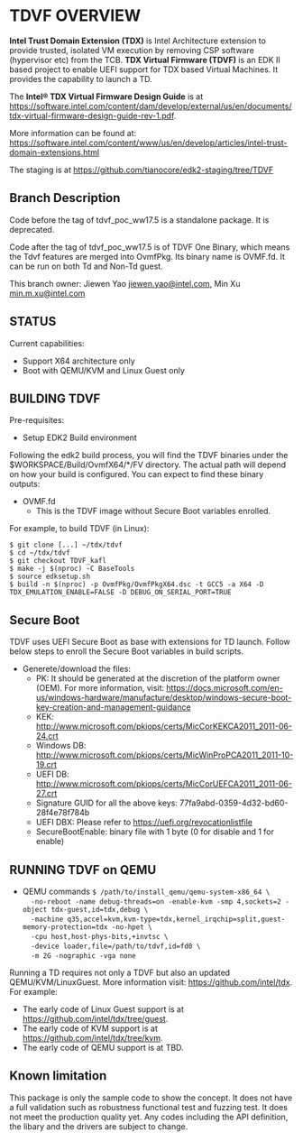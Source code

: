 
# TDVF OVERVIEW

<b>Intel Trust Domain Extension (TDX)</b> is Intel Architecture extension to provide trusted, isolated VM execution by removing CSP software (hypervisor etc) from the TCB. <b>TDX Virtual Firmware (TDVF)</b> is an EDK II based project to enable UEFI support for TDX based Virtual Machines. It provides the capability to launch a TD.

The <b>Intel® TDX Virtual Firmware Design Guide</b> is at https://software.intel.com/content/dam/develop/external/us/en/documents/tdx-virtual-firmware-design-guide-rev-1.pdf.

More information can be found at:
https://software.intel.com/content/www/us/en/develop/articles/intel-trust-domain-extensions.html

The staging is at https://github.com/tianocore/edk2-staging/tree/TDVF

## Branch Description
Code before the tag of tdvf_poc_ww17.5 is a standalone package. It is deprecated.

Code after the tag of tdvf_poc_ww17.5 is of TDVF One Binary, which means the Tdvf features are merged into OvmfPkg. Its binary name is OVMF.fd. It can be run on both Td and Non-Td guest.

This branch owner: Jiewen Yao <jiewen.yao@intel.com>, Min Xu <min.m.xu@intel.com>

## STATUS

Current capabilities:
* Support X64 architecture only
* Boot with QEMU/KVM and Linux Guest only

## BUILDING TDVF

Pre-requisites:
* Setup EDK2 Build environment

Following the edk2 build process, you will find the TDVF binaries under the $WORKSPACE/Build/OvmfX64/*/FV directory. The actual path will depend on how your build is configured. You can expect to find these binary outputs:
* OVMF.fd
  - This is the TDVF image without Secure Boot variables enrolled.

For example, to build TDVF (in Linux):
```
$ git clone [...] ~/tdx/tdvf
$ cd ~/tdx/tdvf
$ git checkout TDVF_kafl
$ make -j $(nproc) -C BaseTools
$ source edksetup.sh
$ build -n $(nproc) -p OvmfPkg/OvmfPkgX64.dsc -t GCC5 -a X64 -D TDX_EMULATION_ENABLE=FALSE -D DEBUG_ON_SERIAL_PORT=TRUE
```

## Secure Boot

TDVF uses UEFI Secure Boot as base with extensions for TD launch.
Follow below steps to enroll the Secure Boot variables in build scripts.
  * Generete/download the files: 
    - PK: It should be generated at the discretion of the platform owner (OEM).
      For more information, visit: https://docs.microsoft.com/en-us/windows-hardware/manufacture/desktop/windows-secure-boot-key-creation-and-management-guidance
    - KEK: http://www.microsoft.com/pkiops/certs/MicCorKEKCA2011_2011-06-24.crt  
    - Windows DB: http://www.microsoft.com/pkiops/certs/MicWinProPCA2011_2011-10-19.crt  
    - UEFI DB: http://www.microsoft.com/pkiops/certs/MicCorUEFCA2011_2011-06-27.crt 
    - Signature GUID for all the above keys: 77fa9abd-0359-4d32-bd60-28f4e78f784b
    - UEFI DBX: Please refer to https://uefi.org/revocationlistfile 
    - SecureBootEnable: binary file with 1 byte (0 for disable and 1 for enable)

## RUNNING TDVF on QEMU

* QEMU commands
`$ /path/to/install_qemu/qemu-system-x86_64 \`  
`  -no-reboot -name debug-threads=on -enable-kvm -smp 4,sockets=2 -object tdx-guest,id=tdx,debug \`  
`  -machine q35,accel=kvm,kvm-type=tdx,kernel_irqchip=split,guest-memory-protection=tdx -no-hpet \`  
`  -cpu host,host-phys-bits,+invtsc \`  
`  -device loader,file=/path/to/tdvf,id=fd0 \`  
`  -m 2G -nographic -vga none`

Running a TD requires not only a TDVF but also an updated QEMU/KVM/LinuxGuest. More information visit:  https://github.com/intel/tdx. For example:
  - The early code of Linux Guest support is at https://github.com/intel/tdx/tree/guest.
  - The early code of KVM support is at https://github.com/intel/tdx/tree/kvm.
  - The early code of QEMU support is at TBD.


## Known limitation
This package is only the sample code to show the concept.
It does not have a full validation such as robustness functional test and fuzzing test. It does not meet the production quality yet.
Any codes including the API definition, the libary and the drivers are subject to change.


